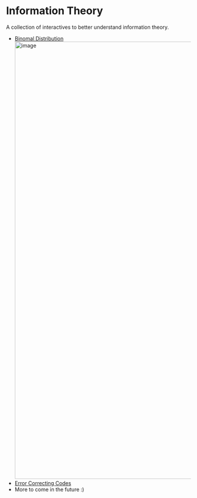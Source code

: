 # Information Theory
A collection of interactives to better understand information theory.
 * [Binomal Distribution](https://info-theory.vercel.app/binomial-distribution) <img width="1190" alt="image" src="https://user-images.githubusercontent.com/823851/213951501-f7b7d328-a9de-445d-82c0-64f5f4e685f3.png">
 * [Error Correcting Codes](https://info-theory.vercel.app/error-correcting-codes)
 * More to come in the future :)

